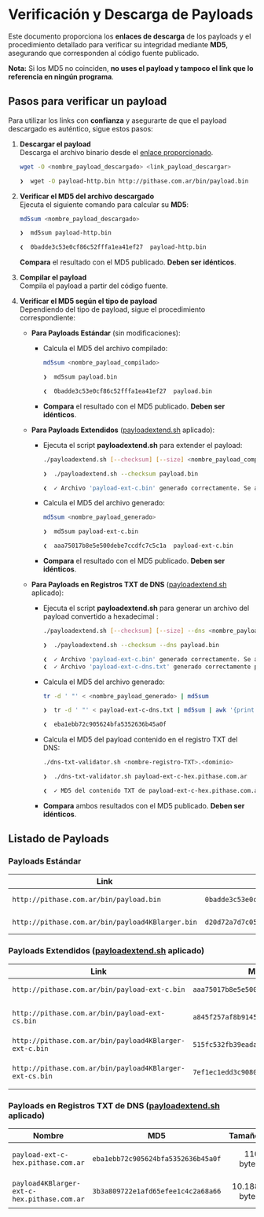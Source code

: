 # Verificación y Descarga de Payloads

Este documento proporciona los **enlaces de descarga** de los payloads y el procedimiento detallado para verificar su integridad mediante **MD5**, asegurando que corresponden al código fuente publicado.     

**Nota:** Si los MD5 no coinciden, **no uses el payload y tampoco el link que lo referencia en ningún programa**.

## Pasos para verificar un payload

Para utilizar los links con **confianza** y asegurarte de que el payload descargado es auténtico, sigue estos pasos:

1. **Descargar el payload**  
   Descarga el archivo binario desde el [enlace proporcionado](https://github.com/Pithase/asm-payloads-loaders/blob/main/bin/README.md#payloads-est%C3%A1ndar).
   ```sh
   wget -O <nombre_payload_descargado> <link_payload_descargar>
   ```
   ```sh
   ❯  wget -O payload-http.bin http://pithase.com.ar/bin/payload.bin
   ``` 

3. **Verificar el MD5 del archivo descargado**  
   Ejecuta el siguiente comando para calcular su **MD5**:
   ```sh
   md5sum <nombre_payload_descargado>
   ```
   ```sh
   ❯  md5sum payload-http.bin

   ❮  0badde3c53e0cf86c52fffa1ea41ef27  payload-http.bin
   ```      
   **Compara** el resultado con el MD5 publicado. **Deben ser idénticos**.  

4. **Compilar el payload**  
   Compila el payload a partir del código fuente.

5. **Verificar el MD5 según el tipo de payload**  
   Dependiendo del tipo de payload, sigue el procedimiento correspondiente:

   - **Para Payloads Estándar** (sin modificaciones):
     - Calcula el MD5 del archivo compilado:
       ```sh
       md5sum <nombre_payload_compilado>
       ```
       ```sh
       ❯  md5sum payload.bin

       ❮  0badde3c53e0cf86c52fffa1ea41ef27  payload.bin
       ```       
     - **Compara** el resultado con el MD5 publicado. **Deben ser idénticos**.

   - **Para Payloads Extendidos** ([payloadextend.sh](https://github.com/Pithase/asm-payloads-loaders/blob/main/payloadextend.sh) aplicado):
     - Ejecuta el script **payloadextend.sh** para extender el payload:
       ```sh
       ./payloadextend.sh [--checksum] [--size] <nombre_payload_compilado>
       ```
       ```sh
       ❯  ./payloadextend.sh --checksum payload.bin

       ❮  ✓ Archivo 'payload-ext-c.bin' generado correctamente. Se agregó información adicional de checksum.
       ```        
     - Calcula el MD5 del archivo generado:
       ```sh
       md5sum <nombre_payload_generado>
       ```
       ```sh
       ❯  md5sum payload-ext-c.bin

       ❮  aaa75017b8e5e500debe7ccdfc7c5c1a  payload-ext-c.bin
       ```       
     - **Compara** el resultado con el MD5 publicado. **Deben ser idénticos**.
    
   - **Para Payloads en Registros TXT de DNS** ([payloadextend.sh](https://github.com/Pithase/asm-payloads-loaders/blob/main/payloadextend.sh) aplicado):
     - Ejecuta el script **payloadextend.sh** para generar un archivo del payload convertido a hexadecimal :
       ```sh
       ./payloadextend.sh [--checksum] [--size] --dns <nombre_payload_compilado>
       ```       
       ```sh
       ❯  ./payloadextend.sh --checksum --dns payload.bin

       ❮  ✓ Archivo 'payload-ext-c.bin' generado correctamente. Se agregó información adicional de checksum.
       ❮  ✓ Archivo 'payload-ext-c-dns.txt' generado correctamente para su uso en registros TXT de DNS.
       ```
     - Calcula el MD5 del archivo generado:
       ```sh
       tr -d ' "' < <nombre_payload_generado> | md5sum
       ```
       ```sh
       ❯  tr -d ' "' < payload-ext-c-dns.txt | md5sum | awk '{print $1}'

       ❮  eba1ebb72c905624bfa5352636b45a0f
       ```
     - Calcula el MD5 del payload contenido en el registro TXT del DNS:
       ```sh
       ./dns-txt-validator.sh <nombre-registro-TXT>.<dominio>
       ```
       ```sh       
       ❯  ./dns-txt-validator.sh payload-ext-c-hex.pithase.com.ar

       ❮  ✓ MD5 del contenido TXT de payload-ext-c-hex.pithase.com.ar: eba1ebb72c905624bfa5352636b45a0f
       ```       
     - **Compara** ambos resultados con el MD5 publicado. **Deben ser idénticos**.

## Listado de Payloads

### Payloads Estándar

| Link | MD5 | Tamaño | Video |
|------|-----|-------:|-------|
| `http://pithase.com.ar/bin/payload.bin` | `0badde3c53e0cf86c52fffa1ea41ef27` | 49 bytes | <a href="https://www.youtube.com/watch?v=WlPRBZxzqQ8" target="_blank">Ir a verlo</a> |
| `http://pithase.com.ar/bin/payload4KBlarger.bin` | `d20d72a7d7c05ed70d58aceec8031f29` | 5.088 bytes | |

### Payloads Extendidos ([payloadextend.sh](https://github.com/Pithase/asm-payloads-loaders/blob/main/payloadextend.sh) aplicado)

| Link | MD5 | Tamaño | Argumentos |
|------|-----|-------:|------------|
| `http://pithase.com.ar/bin/payload-ext-c.bin` | `aaa75017b8e5e500debe7ccdfc7c5c1a` | 52 bytes | --checksum |
| `http://pithase.com.ar/bin/payload-ext-cs.bin` | `a845f257af8b9145ef61b17d2fb64db6` | 55 bytes | --checksum --size |
| `http://pithase.com.ar/bin/payload4KBlarger-ext-c.bin` | `515fc532fb39eada6adcf4aced73b02e` | 5.091 bytes | --checksum|
| `http://pithase.com.ar/bin/payload4KBlarger-ext-cs.bin` | `7ef1ec1edd3c9080d6a7118afbbaf429` | 5.094 bytes | --checksum --size |

### Payloads en Registros TXT de DNS ([payloadextend.sh](https://github.com/Pithase/asm-payloads-loaders/blob/main/payloadextend.sh) aplicado)

| Nombre | MD5 | Tamaño | Formato | Argumentos |
|--------|-----|-------:|---------|------------|
| `payload-ext-c-hex.pithase.com.ar` | `eba1ebb72c905624bfa5352636b45a0f` | 110 bytes | hexadecimal | --checksum --dns |
| `payload4KBlarger-ext-c-hex.pithase.com.ar` | `3b3a809722e1afd65efee1c4c2a68a66` | 10.188 bytes | hexadecimal | --checksum --dns |
